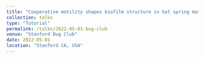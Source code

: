 ```yaml
---
title: "Cooperative motility shapes biofilm structure in hot spring mats."
collection: talks
type: "Tutorial"
permalink: /talks/2022-05-01-bug-club
venue: "Stanford Bug Club"
date: 2022-05-01
location: "Stanford CA, USA"
---
```

